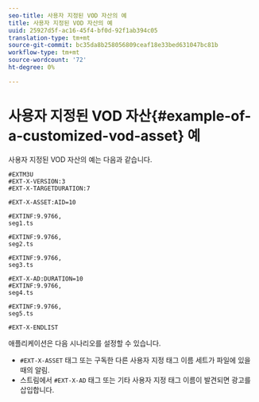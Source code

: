 ```yaml
---
seo-title: 사용자 지정된 VOD 자산의 예
title: 사용자 지정된 VOD 자산의 예
uuid: 25927d5f-ac16-45f4-bf0d-92f1ab394c05
translation-type: tm+mt
source-git-commit: bc35da8b258056809ceaf18e33bed631047bc81b
workflow-type: tm+mt
source-wordcount: '72'
ht-degree: 0%

---
```



# 사용자 지정된 VOD 자산{#example-of-a-customized-vod-asset} 예

사용자 지정된 VOD 자산의 예는 다음과 같습니다.

```
#EXTM3U
#EXT-X-VERSION:3
#EXT-X-TARGETDURATION:7
 
#EXT-X-ASSET:AID=10
 
#EXTINF:9.9766,
seg1.ts
 
#EXTINF:9.9766,
seg2.ts
 
#EXTINF:9.9766,
seg3.ts
 
#EXT-X-AD:DURATION=10
#EXTINF:9.9766,
seg4.ts
 
#EXTINF:9.9766,
seg5.ts
 
#EXT-X-ENDLIST
```

애플리케이션은 다음 시나리오를 설정할 수 있습니다.

* `#EXT-X-ASSET` 태그 또는 구독한 다른 사용자 지정 태그 이름 세트가 파일에 있을 때의 알림.
* 스트림에서 `#EXT-X-AD` 태그 또는 기타 사용자 지정 태그 이름이 발견되면 광고를 삽입합니다.

